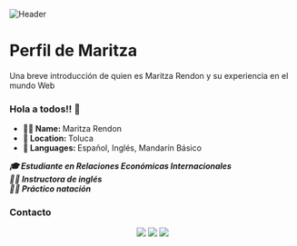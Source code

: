 
![Header](imánenes/perfil.jpeg)
<br>
# Perfil de Maritza
Una breve introducción de quien es Maritza Rendon y su experiencia en el mundo Web

### Hola a todos!! 👋
<ul>

<li><b>👩🏻 Name:  </b> Maritza Rendon </li>
<li><b>📍 Location:  </b> Toluca </li>
<li><b>📣 Languages: </b>  Español, Inglés, Mandarín Básico </li>
	
</ul>
<p align="left"><i><b>
🎓  Estudiante en Relaciones Económicas Internacionales <br>
👩‍🏫  Instructora de inglés <br>
🏊‍♀️  Práctico natación <br>

  </i></b></p>

  <h3> Contacto </h3>
</div>

<div align="center">
  <a href="https://instagram.com/mariitza.cr?igshid=NGExMmI2YTkyZg==" target="_blank"><img src="https://img.shields.io/badge/-Instagram-%23E4405F?style=for-the-badge&logo=instagram&logoColor=white" target="_blank"></a>
  <a href="https://www.linkedin.com/in/maritza-rendon/" target="_blank"><img src="https://img.shields.io/badge/-LinkedIn-%230077B5?style=for-the-badge&logo=linkedin&logoColor=white" target="_blank"></a> 
  <a href="mailto:andreamaritzarendon@gmail.com"><img src="https://img.shields.io/badge/-Gmail-%23333?style=for-the-badge&logo=gmail&logoColor=white&color=red" target="_blank"></a>
  
</div>


